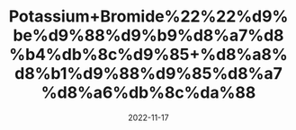 ---
title: 'Potassium+Bromide%22%22%d9%be%d9%88%d9%b9%d8%a7%d8%b4%db%8c%d9%85+%d8%a8%d8%b1%d9%88%d9%85%d8%a7%d8%a6%db%8c%da%88'
date: '2022-11-17' 
metatag: '' 
inventory: '0' 
draft: false 
# meta description 
shortDescripton: 'Potassium+bromide+works+by+decreasing+seizure+activity+within+the+central+nervous+system.'
description: 'Extracts+%22+Chemical+%22%da%a9%d9%85%db%8c%da%a9%d9%84'
longdescription: ''
tags: ''
brand: ''
subCategory: ''
unit: '10 gm-Pk'
sellCount: '0'
featured: True
# product Price
price: '60.0'
# Product Short Description
shortDescription: 'Potassium+bromide+works+by+decreasing+seizure+activity+within+the+central+nervous+system.'
productID: '239F921D-1F25-ED11-9968-005056B3A416'
type: 'products'
category: 'Extracts+%22+Chemical+%22%da%a9%d9%85%db%8c%da%a9%d9%84' 
thumnailproduct: 'https://eraconnect.blob.core.windows.net/product-images/aminsaddiquidawakhana/239F921D-1F25-ED11-9968-005056B3A416.webp' 
images:
  - image: 'https://eraconnect.blob.core.windows.net/product-images/aminsaddiquidawakhana/239F921D-1F25-ED11-9968-005056B3A416.webp'  
Variants:
---
